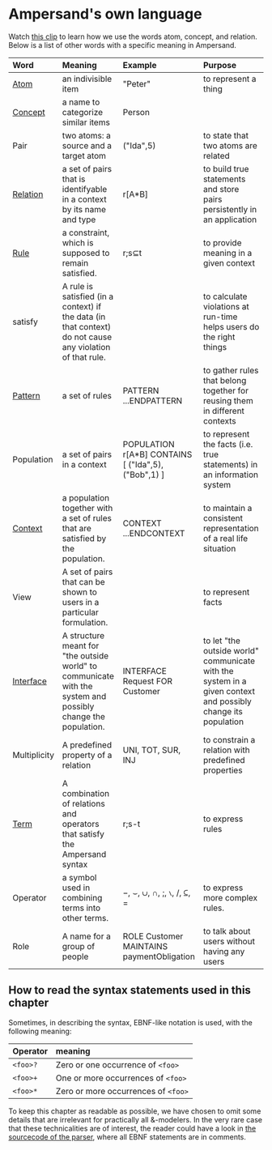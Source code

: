 # Ampersand's own language

Watch [this clip](https://player.ou.nl/wowzaportlets/#!production/Cq0M1nv) to learn how we use the words atom, concept, and relation. Below is a list of other words with a specific meaning in Ampersand.

| Word | Meaning | Example | Purpose |
| :--- | :--- | :--- | :--- |
| [Atom](atoms.md) | an indivisible item | "Peter" | to represent a thing |
| [Concept](concepts.md) | a name to categorize similar items | Person |  |
| Pair | two atoms: a source and a target atom | \("Ida",5\) | to state that two atoms are related |
| [Relation](relations.md) | a set of pairs that is identifyable in a context by its name and type | r\[A\*B\] | to build true statements and store pairs persistently in an application |
| [Rule](rules/) | a constraint, which is supposed to remain satisfied. | r;s⊆t | to provide meaning in a given context |
| satisfy | A rule is satisfied \(in a context\) if the data \(in that context\) do not cause any violation of that rule. |  | to calculate violations at run-time helps users do the right things |
| [Pattern](patterns.md) | a set of rules | PATTERN  ...ENDPATTERN | to gather rules that belong together for reusing them in different contexts |
| Population | a set of pairs in a context | POPULATION r\[A\*B\] CONTAINS \[ \("Ida",5\), \("Bob",1\) \] | to represent the facts \(i.e. true statements\) in an information system |
| [Context](context.md) | a population together with a set of rules that are satisfied by the population. | CONTEXT ...ENDCONTEXT | to maintain a consistent representation of a real life situation |
| View | A set of pairs that can be shown to users in a particular formulation. |  | to represent facts |
| [Interface](https://github.com/AmpersandTarski/documentation/tree/57d76aa18cb0f9eca10ebd5c3badd84f2c80b5d1/ampersands-own-language/services/README.md) | A structure meant for "the outside world" to communicate with the system and possibly change the population. | INTERFACE Request FOR Customer | to let "the outside world" communicate with the system in a given context and possibly change its population |
| Multiplicity | A predefined property of a relation | UNI, TOT, SUR, INJ | to constrain a relation with predefined properties |
| [Term](terms/) | A combination of relations and operators that satisfy the Ampersand syntax | r;s-t | to express rules |
| Operator | a symbol used in combining terms into other terms. | −, ⌣, ∪, ∩, ;, ∖, /, ⊆, = | to express more complex rules. |
| Role | A name for a group of people | ROLE Customer MAINTAINS paymentObligation | to talk about users without having any users |

## How to read the syntax statements used in this chapter

Sometimes, in describing the syntax, EBNF-like notation is used, with the following meaning:

| Operator | meaning |
| :--- | :--- |
| `<foo>?` | Zero or one occurrence of `<foo>` |
| `<foo>+` | One or more occurrences of `<foo>` |
| `<foo>*` | Zero or more occurrences of `<foo>` |

To keep this chapter as readable as possible, we have chosen to omit some details that are irrelevant for practically all &-modelers. In the very rare case that these technicalities are of interest, the reader could have a look in [the sourcecode of the parser](https://github.com/AmpersandTarski/Ampersand/blob/master/src/Database/Design/Ampersand/Input/ADL1/Parser.hs), where all EBNF statements are in comments.

